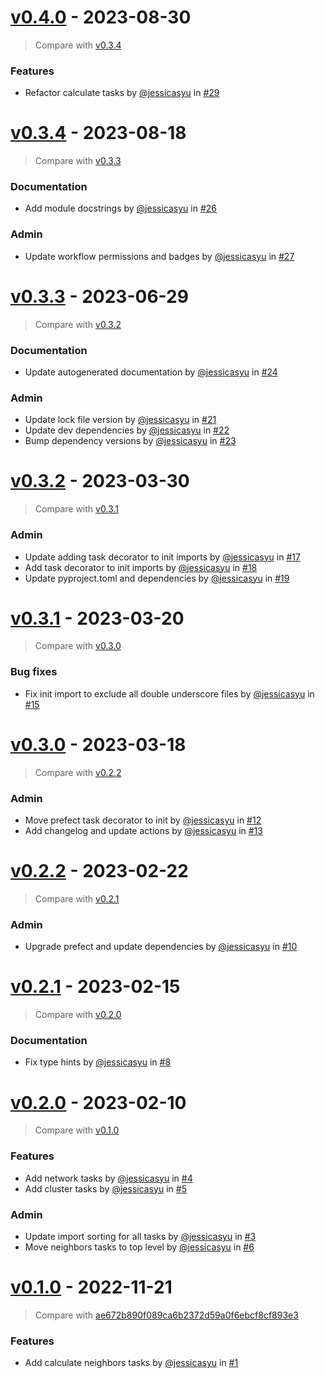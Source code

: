 # [v0.4.0](https://github.com/allen-cell-animated/abm-colony-collection/releases/tag/v0.4.0) - 2023-08-30

> Compare with [v0.3.4](https://github.com/allen-cell-animated/abm-colony-collection/compare/v0.3.4...v0.4.0)

### Features

- Refactor calculate tasks by [@jessicasyu](https://github.com/jessicasyu) in [#29](https://github.com/allen-cell-animated/abm-colony-collection/pull/29)

# [v0.3.4](https://github.com/allen-cell-animated/abm-colony-collection/releases/tag/v0.3.4) - 2023-08-18

> Compare with [v0.3.3](https://github.com/allen-cell-animated/abm-colony-collection/compare/v0.3.3...v0.3.4)

### Documentation

- Add module docstrings by [@jessicasyu](https://github.com/jessicasyu) in [#26](https://github.com/allen-cell-animated/abm-colony-collection/pull/26)

### Admin

- Update workflow permissions and badges by [@jessicasyu](https://github.com/jessicasyu) in [#27](https://github.com/allen-cell-animated/abm-colony-collection/pull/27)

# [v0.3.3](https://github.com/allen-cell-animated/abm-colony-collection/releases/tag/v0.3.3) - 2023-06-29

> Compare with [v0.3.2](https://github.com/allen-cell-animated/abm-colony-collection/compare/v0.3.2...v0.3.3)

### Documentation

- Update autogenerated documentation by [@jessicasyu](https://github.com/jessicasyu) in [#24](https://github.com/allen-cell-animated/abm-colony-collection/pull/24)

### Admin

- Update lock file version by [@jessicasyu](https://github.com/jessicasyu) in [#21](https://github.com/allen-cell-animated/abm-colony-collection/pull/21)
- Update dev dependencies by [@jessicasyu](https://github.com/jessicasyu) in [#22](https://github.com/allen-cell-animated/abm-colony-collection/pull/22)
- Bump dependency versions by [@jessicasyu](https://github.com/jessicasyu) in [#23](https://github.com/allen-cell-animated/abm-colony-collection/pull/23)

# [v0.3.2](https://github.com/allen-cell-animated/abm-colony-collection/releases/tag/v0.3.2) - 2023-03-30

> Compare with [v0.3.1](https://github.com/allen-cell-animated/abm-colony-collection/compare/v0.3.1...v0.3.2)

### Admin

- Update adding task decorator to init imports by [@jessicasyu](https://github.com/jessicasyu) in [#17](https://github.com/allen-cell-animated/abm-colony-collection/pull/17)
- Add task decorator to init imports by [@jessicasyu](https://github.com/jessicasyu) in [#18](https://github.com/allen-cell-animated/abm-colony-collection/pull/18)
- Update pyproject.toml and dependencies by [@jessicasyu](https://github.com/jessicasyu) in [#19](https://github.com/allen-cell-animated/abm-colony-collection/pull/19)

# [v0.3.1](https://github.com/allen-cell-animated/abm-colony-collection/releases/tag/v0.3.1) - 2023-03-20

> Compare with [v0.3.0](https://github.com/allen-cell-animated/abm-colony-collection/compare/v0.3.0...v0.3.1)

### Bug fixes

- Fix init import to exclude all double underscore files by [@jessicasyu](https://github.com/jessicasyu) in [#15](https://github.com/allen-cell-animated/abm-colony-collection/pull/15)

# [v0.3.0](https://github.com/allen-cell-animated/abm-colony-collection/releases/tag/v0.3.0) - 2023-03-18

> Compare with [v0.2.2](https://github.com/allen-cell-animated/abm-colony-collection/compare/v0.2.2...v0.3.0)

### Admin

- Move prefect task decorator to init by [@jessicasyu](https://github.com/jessicasyu) in [#12](https://github.com/allen-cell-animated/abm-colony-collection/pull/12)
- Add changelog and update actions by [@jessicasyu](https://github.com/jessicasyu) in [#13](https://github.com/allen-cell-animated/abm-colony-collection/pull/13)

# [v0.2.2](https://github.com/allen-cell-animated/abm-colony-collection/releases/tag/v0.2.2) - 2023-02-22

> Compare with [v0.2.1](https://github.com/allen-cell-animated/abm-colony-collection/compare/v0.2.1...v0.2.2)

### Admin

- Upgrade prefect and update dependencies by [@jessicasyu](https://github.com/jessicasyu) in [#10](https://github.com/allen-cell-animated/abm-colony-collection/pull/10)

# [v0.2.1](https://github.com/allen-cell-animated/abm-colony-collection/releases/tag/v0.2.1) - 2023-02-15

> Compare with [v0.2.0](https://github.com/allen-cell-animated/abm-colony-collection/compare/v0.2.0...v0.2.1)

### Documentation

- Fix type hints by [@jessicasyu](https://github.com/jessicasyu) in [#8](https://github.com/allen-cell-animated/abm-colony-collection/pull/8)

# [v0.2.0](https://github.com/allen-cell-animated/abm-colony-collection/releases/tag/v0.2.0) - 2023-02-10

> Compare with [v0.1.0](https://github.com/allen-cell-animated/abm-colony-collection/compare/v0.1.0...v0.2.0)

### Features

- Add network tasks by [@jessicasyu](https://github.com/jessicasyu) in [#4](https://github.com/allen-cell-animated/abm-colony-collection/pull/4)
- Add cluster tasks by [@jessicasyu](https://github.com/jessicasyu) in [#5](https://github.com/allen-cell-animated/abm-colony-collection/pull/5)

### Admin

- Update import sorting for all tasks by [@jessicasyu](https://github.com/jessicasyu) in [#3](https://github.com/allen-cell-animated/abm-colony-collection/pull/3)
- Move neighbors tasks to top level by [@jessicasyu](https://github.com/jessicasyu) in [#6](https://github.com/allen-cell-animated/abm-colony-collection/pull/6)

# [v0.1.0](https://github.com/allen-cell-animated/abm-colony-collection/releases/tag/v0.1.0) - 2022-11-21

> Compare with [ae672b890f089ca6b2372d59a0f6ebcf8cf893e3](https://github.com/allen-cell-animated/abm-colony-collection/compare/ae672b890f089ca6b2372d59a0f6ebcf8cf893e3...v0.1.0)

### Features

- Add calculate neighbors tasks by [@jessicasyu](https://github.com/jessicasyu) in [#1](https://github.com/allen-cell-animated/abm-colony-collection/pull/1)
